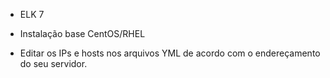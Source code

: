 - ELK 7

- Instalação base CentOS/RHEL

- Editar os IPs e hosts nos arquivos YML de acordo com o endereçamento do seu servidor.
